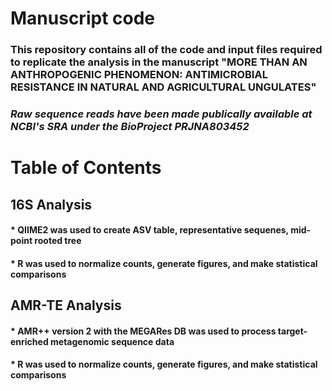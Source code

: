 # Manuscript code

### This repository contains all of the code and input files required to replicate the analysis in the manuscript "MORE THAN AN ANTHROPOGENIC PHENOMENON: ANTIMICROBIAL RESISTANCE IN NATURAL AND AGRICULTURAL UNGULATES"



### *Raw sequence reads have been made publically available at NCBI's SRA under the BioProject PRJNA803452*


# Table of Contents
## 16S Analysis
#### * QIIME2 was used to create ASV table, representative sequenes, mid-point rooted tree
#### * R was used to normalize counts, generate figures, and make statistical comparisons

## AMR-TE Analysis
#### * AMR++ version 2 with the MEGARes DB was used to process target-enriched metagenomic sequence data
#### * R was used to normalize counts, generate figures, and make statistical comparisons
